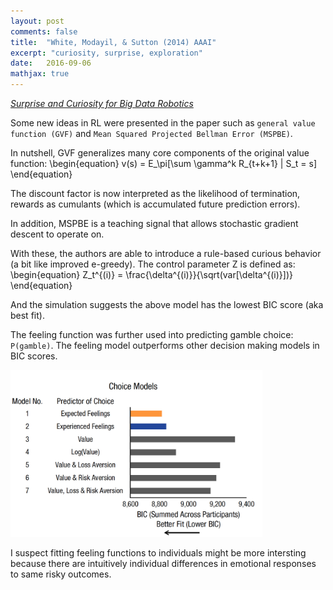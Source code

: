 ```yaml
---
layout: post
comments: false
title:  "White, Modayil, & Sutton (2014) AAAI"
excerpt: "curiosity, surprise, exploration"
date:   2016-09-06
mathjax: true
---
```


[*Surprise and Curiosity for Big Data Robotics*](http://homes.soic.indiana.edu/adamw/surprise.pdf)

Some new ideas in RL were presented in the paper such as `general value function (GVF)` and `Mean Squared Projected Bellman Error (MSPBE)`.

In nutshell, GVF generalizes many core components of the original value function: 
\begin{equation}
v(s) = E_\pi[\sum \gamma^k R_{t+k+1} | S_t = s]
\end{equation}

The discount factor is now interpreted as the likelihood of termination, rewards as cumulants (which is accumulated future prediction errors).

In addition, MSPBE is a teaching signal that allows stochastic gradient descent to operate on. 

With these, the authors are able to introduce a rule-based curious behavior (a bit like improved e-greedy).
The control parameter Z is defined as:
\begin{equation}
Z_t^{(i)} = \frac{\delta^{(i)}}{\sqrt(var[\delta^{(i)}])}
\end{equation}

And the simulation suggests the above model has the lowest BIC score (aka best fit).

The feeling function was further used into predicting gamble choice: `P(gamble)`.
The feeling model outperforms other decision making models in BIC scores.

<img src="/images/paper6_2" style="width: 80%; height: 80%; margin-left: auto; margin-right: auto;">


I suspect fitting feeling functions to individuals might be more intersting because there are intuitively individual differences in emotional responses to same risky outcomes.


